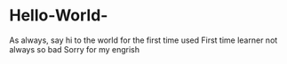 # Hello-World-
As always, say hi to the world for the first time used
First time learner not always so bad
Sorry for my engrish
